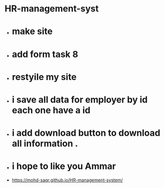 # HR-management-syst
* # make site
* # add form  task 8

* # restyile my site 
* # i save all data for employer by id each one have a id
* # i add download button to download all information .
* # i hope to like you Ammar 
* https://mohd-saqr.github.io/HR-management-system/
